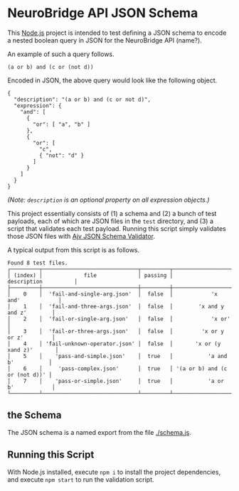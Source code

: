 # NeuroBridge API JSON Schema

This [Node.js](https://nodejs.org/en/) project is intended to test defining a JSON schema to encode a nested boolean query in JSON for the NeuroBridge API (name?).

An example of such a query follows.

```
(a or b) and (c or (not d))
```

Encoded in JSON, the above query would look like the following object.

```
{
  "description": "(a or b) and (c or not d)",
  "expression": {
    "and": [
      {
        "or": [ "a", "b" ]
      },
      {
        "or": [
          "c",
          { "not": "d" }
        ]
      }
    ]
  }
}
```

_(Note: `description` is an optional property on all expression objects.)_

This project essentially consists of (1) a schema and (2) a bunch of test payloads, each of which are JSON files in the `test` directory, and (3) a script that validates each test payload. Running this script simply validates those JSON files with [Ajv JSON Schema Validator](https://www.npmjs.com/package/ajv).

A typical output from this script is as follows.

```
Found 8 test files.
┌─────────┬──────────────────────────────┬─────────┬───────────────────────────────┐
│ (index) │             file             │ passing │          description          │
├─────────┼──────────────────────────────┼─────────┼───────────────────────────────┤
│    0    │  'fail-and-single-arg.json'  │  false  │            'x and'            │
│    1    │  'fail-and-three-args.json'  │  false  │        'x and y and z'        │
│    2    │  'fail-or-single-arg.json'   │  false  │            'x or'             │
│    3    │  'fail-or-three-args.json'   │  false  │         'x or y or z'         │
│    4    │ 'fail-unknown-operator.json' │  false  │       'x or (y xand z)'       │
│    5    │    'pass-and-simple.json'    │  true   │           'a and b'           │
│    6    │     'pass-complex.json'      │  true   │ '(a or b) and (c or (not d))' │
│    7    │    'pass-or-simple.json'     │  true   │           'a or b'            │
└─────────┴──────────────────────────────┴─────────┴───────────────────────────────┘
```

## the Schema

The JSON schema is a named export from the file [./schema.js](./schema.js).

## Running this Script

With Node.js installed, execute `npm i` to install the project dependencies, and execute `npm start` to run the validation script.
